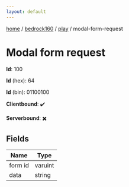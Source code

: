 ```yaml
---
layout: default
---
```


[home](/)  /  [bedrock160](/protocol/bedrock160)  /  [play](/protocol/bedrock160/play)  /  modal-form-request

# Modal form request

**Id**: 100

**Id** (hex): 64

**Id** (bin): 01100100

**Clientbound**: ✔️

**Serverbound**: ✖️

## Fields

Name | Type
---|---
form id | varuint
data | string
